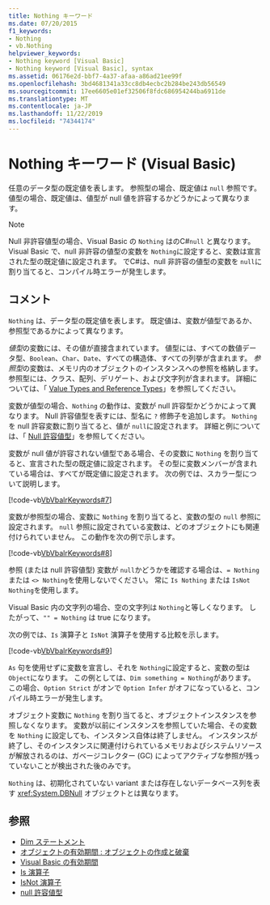 ```yaml
---
title: Nothing キーワード
ms.date: 07/20/2015
f1_keywords:
- Nothing
- vb.Nothing
helpviewer_keywords:
- Nothing keyword [Visual Basic]
- Nothing keyword [Visual Basic], syntax
ms.assetid: 06176e2d-bbf7-4a37-afaa-a86ad21ee99f
ms.openlocfilehash: 3bd4681341a33cc8db4ecbc2b284be243db56549
ms.sourcegitcommit: 17ee6605e01ef32506f8fdc686954244ba6911de
ms.translationtype: MT
ms.contentlocale: ja-JP
ms.lasthandoff: 11/22/2019
ms.locfileid: "74344174"
---
```

# <a name="nothing-keyword-visual-basic"></a>Nothing キーワード (Visual Basic)

任意のデータ型の既定値を表します。 参照型の場合、既定値は `null` 参照です。 値型の場合、既定値は、値型が null 値を許容するかどうかによって異なります。

> [!NOTE]
> Null 非許容値型の場合、Visual Basic の `Nothing` はのC#`null` と異なります。 Visual Basic で、null 非許容の値型の変数を `Nothing`に設定すると、変数は宣言された型の既定値に設定されます。 でC#は、null 非許容の値型の変数を `null`に割り当てると、コンパイル時エラーが発生します。

## <a name="remarks"></a>コメント

`Nothing` は、データ型の既定値を表します。 既定値は、変数が値型であるか、参照型であるかによって異なります。

*値型*の変数には、その値が直接含まれています。 値型には、すべての数値データ型、`Boolean`、`Char`、`Date`、すべての構造体、すべての列挙が含まれます。 *参照型*の変数は、メモリ内のオブジェクトのインスタンスへの参照を格納します。 参照型には、クラス、配列、デリゲート、および文字列が含まれます。 詳細については、「 [Value Types and Reference Types](../programming-guide/language-features/data-types/value-types-and-reference-types.md)」を参照してください。

変数が値型の場合、`Nothing` の動作は、変数が null 許容型かどうかによって異なります。 Null 許容値型を表すには、型名に `?` 修飾子を追加します。 `Nothing` を null 許容変数に割り当てると、値が `null`に設定されます。 詳細と例については、「 [Null 許容値型](../programming-guide/language-features/data-types/nullable-value-types.md)」を参照してください。

変数が null 値が許容されない値型である場合、その変数に `Nothing` を割り当てると、宣言された型の既定値に設定されます。 その型に変数メンバーが含まれている場合は、すべてが既定値に設定されます。 次の例では、スカラー型について説明します。

[!code-vb[VbVbalrKeywords#7](~/samples/snippets/visualbasic/VS_Snippets_VBCSharp/VbVbalrKeywords/VB/Class2.vb#7)]

変数が参照型の場合、変数に `Nothing` を割り当てると、変数の型の `null` 参照に設定されます。 `null` 参照に設定されている変数は、どのオブジェクトにも関連付けられていません。 この動作を次の例で示します。

[!code-vb[VbVbalrKeywords#8](~/samples/snippets/visualbasic/VS_Snippets_VBCSharp/VbVbalrKeywords/VB/class3.vb#8)]

参照 (または null 許容値型) 変数が `null`かどうかを確認する場合は、`= Nothing` または `<> Nothing`を使用しないでください。 常に `Is Nothing` または `IsNot Nothing`を使用します。

Visual Basic 内の文字列の場合、空の文字列は `Nothing`と等しくなります。 したがって、`"" = Nothing` は true になります。

次の例では、`Is` 演算子と `IsNot` 演算子を使用する比較を示します。

[!code-vb[VbVbalrKeywords#9](~/samples/snippets/visualbasic/VS_Snippets_VBCSharp/VbVbalrKeywords/VB/Class4.vb#9)]

`As` 句を使用せずに変数を宣言し、それを `Nothing`に設定すると、変数の型は `Object`になります。 この例としては、`Dim something = Nothing`があります。 この場合、`Option Strict` がオンで `Option Infer` がオフになっていると、コンパイル時エラーが発生します。

オブジェクト変数に `Nothing` を割り当てると、オブジェクトインスタンスを参照しなくなります。 変数が以前にインスタンスを参照していた場合、その変数を `Nothing` に設定しても、インスタンス自体は終了しません。 インスタンスが終了し、そのインスタンスに関連付けられているメモリおよびシステムリソースが解放されるのは、ガベージコレクター (GC) によってアクティブな参照が残っていないことが検出された後のみです。

`Nothing` は、初期化されていない variant または存在しないデータベース列を表す <xref:System.DBNull> オブジェクトとは異なります。

## <a name="see-also"></a>参照

- [Dim ステートメント](./statements/dim-statement.md)
- [オブジェクトの有効期間 : オブジェクトの作成と破棄](../programming-guide/language-features/objects-and-classes/object-lifetime-how-objects-are-created-and-destroyed.md)
- [Visual Basic の有効期間](../programming-guide/language-features/declared-elements/lifetime.md)
- [Is 演算子](./operators/is-operator.md)
- [IsNot 演算子](./operators/isnot-operator.md)
- [null 許容値型](../programming-guide/language-features/data-types/nullable-value-types.md)
